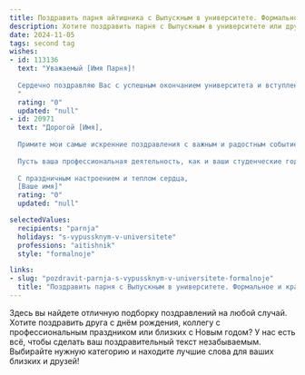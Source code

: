 ```yaml
---
title: Поздравить парня айтишника с Выпускным в университете. Формальное и красивое
description: Хотите поздравить парня с Выпускным в университете или другим праздником? Наш ИИ создаст незабываемое поздравление, а вы обязательно выделитесь среди других.  
date: 2024-11-05
tags: second tag
wishes:
- id: 113136
  text: "Уважаемый [Имя Парня]!
  
  Сердечно поздравляю Вас с успешным окончанием университета и вступлением в профессиональную жизнь!  Ваш талант и упорство в освоении IT-специальности достойны высочайшей оценки.  Желаю Вам блестящей карьеры, интересных проектов и постоянного профессионального роста. Пусть Ваш путь в мире информационных технологий будет полон открытий, успехов и признания.
  "
  rating: "0"
  updated: "null"
- id: 20971
  text: "Дорогой [Имя],
  
  Примите мои самые искренние поздравления с важным и радостным событием – выпускным вечером университета! Этот день стал воплощением ваших усилий, стремлений и достижений в мире информационных технологий. Вы прошли долгий путь обучения, преодолели многочисленные вызовы и теперь стоите на пороге нового этапа жизни, полного перспектив и возможностей.
  
  Пусть ваша профессиональная деятельность, как и ваши студенческие годы, будет насыщенной и успешной. Желаю вам крепкого здоровья, неиссякаемой энергии и творческих успехов в вашей карьере айтишника. Помните, что каждый ваш проект и каждый написанный код способны изменить мир к лучшему.
  
  С праздничным настроением и теплом сердца,
  [Ваше имя]"
  rating: "0"
  updated: "null"

selectedValues:
  recipients: "parnja"
  holidays: "s-vypussknym-v-universitete"
  professions: "aitishnik"
  style: "formalnoje"

links:
- slug: "pozdravit-parnja-s-vypussknym-v-universitete-formalnoje"
  title: "Поздравить парня с Выпускным в университете. Формальное и красивое"
---
```


Здесь вы найдете отличную подборку поздравлений на любой случай.
Хотите поздравить друга с днём рождения, коллегу с профессиональным праздником или близких с Новым годом? У нас есть всё, чтобы сделать ваш поздравительный текст незабываемым. Выбирайте нужную категорию и находите лучшие слова для ваших близких и друзей!
